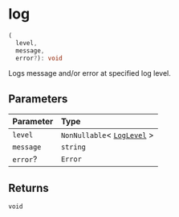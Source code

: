 # log

```ts
(
  level, 
  message, 
  error?): void
```

Logs message and/or error at specified log level.

## Parameters


| Parameter | Type |
| :------ | :------ |
| `level` | `NonNullable`\< [`LogLevel`](type-alias.LogLevel.md) \> |
| `message` | `string` |
| `error`? | `Error` |


## Returns

`void`